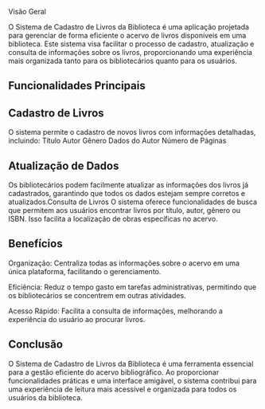 Visão Geral 

O Sistema de Cadastro de Livros da Biblioteca é uma aplicação projetada para gerenciar de forma eficiente o acervo de livros disponíveis em uma biblioteca. Este sistema visa facilitar o processo de cadastro, atualização e consulta de informações sobre os livros, proporcionando uma experiência mais organizada tanto para os bibliotecários quanto para os usuários.

 
Funcionalidades Principais
-------------------

## Cadastro de Livros

O sistema permite o cadastro de novos livros com informações detalhadas, incluindo:
Título
Autor
Gênero
Dados do Autor
Número de Páginas

## Atualização de Dados 
Os bibliotecários podem facilmente atualizar as informações dos livros já cadastrados, garantindo que todos os dados estejam sempre corretos e atualizados.Consulta de Livros
O sistema oferece funcionalidades de busca que permitem aos usuários encontrar livros por título, autor, gênero ou ISBN. Isso facilita a localização de obras específicas no acervo.


Benefícios
-------------------

Organização: Centraliza todas as informações sobre o acervo em uma única plataforma, facilitando o gerenciamento.

Eficiência: Reduz o tempo gasto em tarefas administrativas, permitindo que os bibliotecários se concentrem em outras atividades.

Acesso Rápido: Facilita a consulta de informações, melhorando a experiência do usuário ao procurar livros.


Conclusão
-------------------

O Sistema de Cadastro de Livros da Biblioteca é uma ferramenta essencial para a gestão eficiente do acervo bibliográfico. Ao proporcionar funcionalidades práticas e uma interface amigável, o sistema contribui para uma experiência de leitura mais acessível e organizada para todos os usuários da biblioteca.


